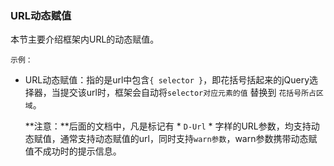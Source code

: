 ### URL动态赋值
本节主要介绍框架内URL的动态赋值。

`示例：`
* URL动态赋值：指的是url中包含`{ selector }`，即花括号括起来的jQuery选择器，当提交该url时，框架会自动将`selector对应元素的值` 替换到 `花括号所占区域`。

  **注意：**后面的文档中，凡是标记有 * `D-Url` * 字样的URL参数，均支持动态赋值，通常支持动态赋值的url，同时支持`warn参数`，warn参数携带动态赋值不成功时的提示信息。
